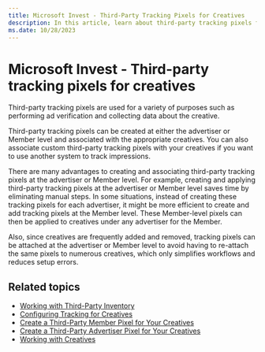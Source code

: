 ```yaml
---
title: Microsoft Invest - Third-Party Tracking Pixels for Creatives
description: In this article, learn about third-party tracking pixels for creatives that serve multiple purposes, including ad verification and data collection for creatives.
ms.date: 10/28/2023
---
```


# Microsoft Invest - Third-party tracking pixels for creatives

Third-party tracking pixels are used for a variety of purposes such as performing ad verification and collecting data about the creative.

Third-party tracking pixels can be created at either the advertiser or Member level and associated with the appropriate creatives. You can also associate custom third-party tracking pixels with your creatives if you want to use another system to track impressions.

There are many advantages to creating and associating third-party tracking pixels at the advertiser or Member level. For example, creating and applying third-party tracking pixels at the advertiser or Member level saves time by eliminating manual steps. In some situations, instead of creating these tracking pixels for each advertiser, it might be more efficient to create and add tracking pixels at the Member level. These Member-level pixels can then be applied to creatives under any advertiser for the Member.

Also, since creatives are frequently added and removed, tracking pixels can be attached at the advertiser or Member level to avoid having to re-attach the same pixels to numerous creatives, which only simplifies workflows and reduces setup errors.

## Related topics

- [Working with Third-Party Inventory](working-with-third-party-inventory.md)
- [Configuring Tracking for Creatives](configuring-tracking-for-creatives.md)
- [Create a Third-Party Member Pixel for Your Creatives](create-a-third-party-network-pixel-for-your-creatives.md)
- [Create a Third-Party Advertiser Pixel for Your Creatives](create-a-third-party-advertiser-pixel-for-your-creatives.md)
- [Working with Creatives](working-with-creatives.md)

